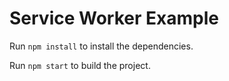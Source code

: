 # Service Worker Example

Run `npm install` to install the dependencies.

Run `npm start` to build the project.
